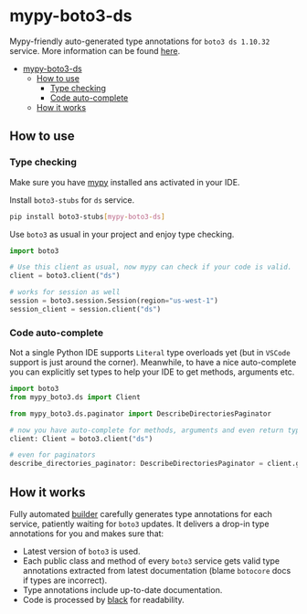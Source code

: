# mypy-boto3-ds

Mypy-friendly auto-generated type annotations for `boto3 ds 1.10.32` service.
More information can be found [here](https://github.com/vemel/mypy_boto3).

- [mypy-boto3-ds](#mypy-boto3-ds)
  - [How to use](#how-to-use)
    - [Type checking](#type-checking)
    - [Code auto-complete](#code-auto-complete)
  - [How it works](#how-it-works)

## How to use

### Type checking

Make sure you have [mypy](https://github.com/python/mypy) installed ans activated in your IDE.

Install `boto3-stubs` for `ds` service.

```bash
pip install boto3-stubs[mypy-boto3-ds]
```

Use `boto3` as usual in your project and enjoy type checking.

```python
import boto3

# Use this client as usual, now mypy can check if your code is valid.
client = boto3.client("ds")

# works for session as well
session = boto3.session.Session(region="us-west-1")
session_client = session.client("ds")

```

### Code auto-complete

Not a single Python IDE supports `Literal` type overloads yet (but in `VSCode` support is just around the corner).
Meanwhile, to have a nice auto-complete you can explicitly set types to help your IDE to get methods, arguments etc.

```python
import boto3
from mypy_boto3.ds import Client

from mypy_boto3.ds.paginator import DescribeDirectoriesPaginator

# now you have auto-complete for methods, arguments and even return types
client: Client = boto3.client("ds")

# even for paginators
describe_directories_paginator: DescribeDirectoriesPaginator = client.get_paginator("describe_directories")
```

## How it works

Fully automated [builder](https://github.com/vemel/mypy_boto3) carefully generates
type annotations for each service, patiently waiting for `boto3` updates. It delivers
a drop-in type annotations for you and makes sure that:

- Latest version of `boto3` is used.
- Each public class and method of every `boto3` service gets valid type annotations
  extracted from latest documentation (blame `botocore` docs if types are incorrect).
- Type annotations include up-to-date documentation.
- Code is processed by [black](https://github.com/psf/black) for readability.